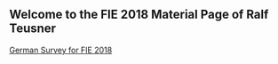## Welcome to the FIE 2018 Material Page of Ralf Teusner


[German Survey for FIE 2018](https://github.com/rteusner/fie18/surveyGerman.pdf)
